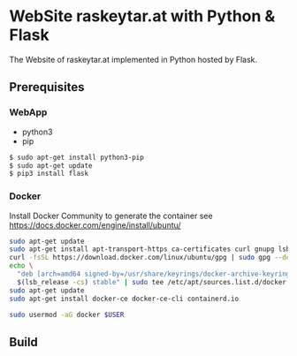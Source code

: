 # WebSite raskeytar.at with Python & Flask

The Website of raskeytar.at implemented in Python hosted by Flask.

## Prerequisites

### WebApp
- python3
- pip

```bash
$ sudo apt-get install python3-pip
$ sudo apt-get update
$ pip3 install flask
```

### Docker
Install Docker Community to generate the container
see https://docs.docker.com/engine/install/ubuntu/

```bash
sudo apt-get update
sudo apt-get install apt-transport-https ca-certificates curl gnupg lsb-release
curl -fsSL https://download.docker.com/linux/ubuntu/gpg | sudo gpg --dearmor -o /usr/share/keyrings/docker-archive-keyring.gpg
echo \
  "deb [arch=amd64 signed-by=/usr/share/keyrings/docker-archive-keyring.gpg] https://download.docker.com/linux/ubuntu \
  $(lsb_release -cs) stable" | sudo tee /etc/apt/sources.list.d/docker.list > /dev/null
sudo apt-get update
sudo apt-get install docker-ce docker-ce-cli containerd.io

sudo usermod -aG docker $USER
```

## Build

